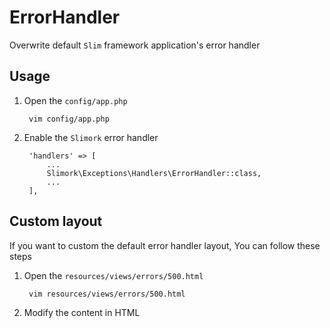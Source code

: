 # ErrorHandler

Overwrite default `Slim` framework application's error handler

## Usage

1. Open the `config/app.php`

        vim config/app.php

2. Enable the `Slimork` error handler

        'handlers' => [
            ...
            Slimork\Exceptions\Handlers\ErrorHandler::class,
            ...
        ],

## Custom layout

If you want to custom the default error handler layout, You can follow these steps

1. Open the `resources/views/errors/500.html`

        vim resources/views/errors/500.html

2. Modify the content in HTML
